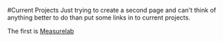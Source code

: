 #Current Projects
Just trying to create a second page and can't think of anything better to do than put some links in to current projects.

The first is [Measurelab](https://www.measurelab.co.uk)
